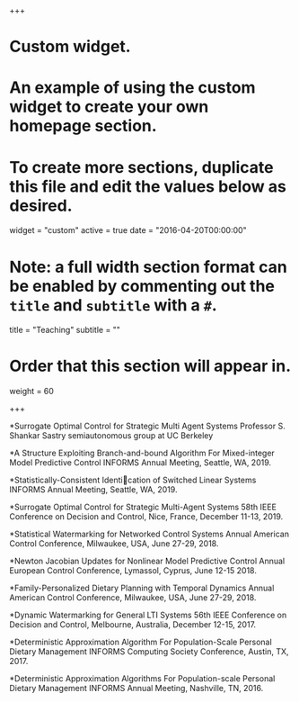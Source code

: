 +++
# Custom widget.
# An example of using the custom widget to create your own homepage section.
# To create more sections, duplicate this file and edit the values below as desired.
widget = "custom"
active = true
date = "2016-04-20T00:00:00"

# Note: a full width section format can be enabled by commenting out the `title` and `subtitle` with a `#`.
title = "Teaching"
subtitle = ""

# Order that this section will appear in.
weight = 60

+++

*Surrogate Optimal Control for Strategic Multi Agent Systems
Professor S. Shankar Sastry semiautonomous group at UC Berkeley

*A Structure Exploiting Branch-and-bound Algorithm For Mixed-integer Model Predictive Control
INFORMS Annual Meeting, Seattle, WA, 2019.

*Statistically-Consistent Identication of Switched Linear Systems
INFORMS Annual Meeting, Seattle, WA, 2019.

*Surrogate Optimal Control for Strategic Multi-Agent Systems
58th IEEE Conference on Decision and Control, Nice, France, December 11-13, 2019.

*Statistical Watermarking for Networked Control Systems
Annual American Control Conference, Milwaukee, USA, June 27-29, 2018.

*Newton Jacobian Updates for Nonlinear Model Predictive Control
Annual European Control Conference, Lymassol, Cyprus, June 12-15 2018.

*Family-Personalized Dietary Planning with Temporal Dynamics
Annual American Control Conference, Milwaukee, USA, June 27-29, 2018.

*Dynamic Watermarking for General LTI Systems
56th IEEE Conference on Decision and Control, Melbourne, Australia, December 12-15, 2017.

*Deterministic Approximation Algorithm For Population-Scale Personal Dietary Management
INFORMS Computing Society Conference, Austin, TX, 2017.

*Deterministic Approximation Algorithms For Population-scale Personal Dietary Management
INFORMS Annual Meeting, Nashville, TN, 2016.